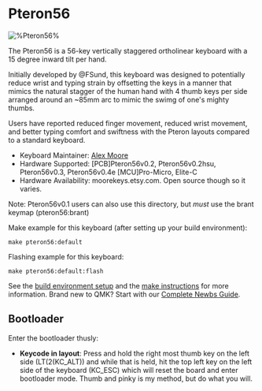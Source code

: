 # Pteron56

![%Pteron56%](https://user-images.githubusercontent.com/67011325/215351130-55bd1d58-3774-4123-8ee2-7352dfbc8ddd.jpg)

The Pteron56 is a 56-key vertically staggered ortholinear keyboard with a 15 degree inward tilt per hand. 

Initially developed by @FSund, this keyboard was designed to potentially reduce wrist and typing strain by offsetting the keys in a manner that mimics the natural stagger of the human hand with 4 thumb keys per side arranged around an ~85mm arc to mimic the swimg of one's mighty thumbs.

Users have reported reduced finger movement, reduced wrist movement, and better typing comfort and swiftness with the Pteron layouts compared to a standard keyboard. 

* Keyboard Maintainer: [Alex Moore](https://github.com/%kraken-jokes%)
* Hardware Supported: [PCB]Pteron56v0.2, Pteron56v0.2hsu, Pteron56v0.3, Pteron56v0.4e [MCU]Pro-Micro, Elite-C
* Hardware Availability: moorekeys.etsy.com. Open source though so it varies.

Note: Pteron56v0.1 users can also use this directory, but *must* use the brant keymap (pteron56:brant)

Make example for this keyboard (after setting up your build environment):

    make pteron56:default

Flashing example for this keyboard:

    make pteron56:default:flash
  
See the [build environment setup](https://docs.qmk.fm/#/getting_started_build_tools) and the [make instructions](https://docs.qmk.fm/#/getting_started_make_guide) for more information. Brand new to QMK? Start with our [Complete Newbs Guide](https://docs.qmk.fm/#/newbs).

## Bootloader

Enter the bootloader thusly:
* **Keycode in layout**: Press and hold the right most thumb key on the left side (LT(2(KC_ALT)) and while that is held, hit the top left key on the left side of the keyboard (KC_ESC) which will reset the board and enter bootloader mode. 
Thumb and pinky is my method, but do what you will.
